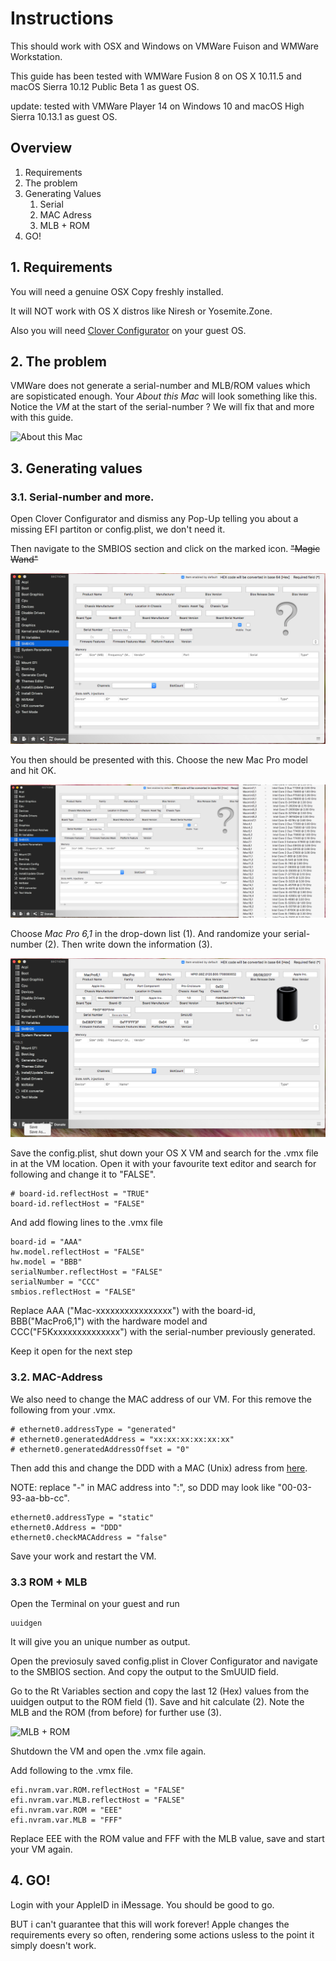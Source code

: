 # Instructions

This should work with OSX and Windows on VMWare Fuison and WMWare Workstation.

This guide has been tested with WMWare Fusion 8 on OS X 10.11.5 and macOS Sierra 10.12 Public Beta 1 as guest OS.

update: tested with VMWare Player 14 on Windows 10 and macOS High Sierra 10.13.1 as guest OS. 

## Overview

1. Requirements
2. The problem
3. Generating Values
    1. Serial
    2. MAC Adress
    3. MLB + ROM
4. GO!

## 1. Requirements
You will need a genuine OSX Copy freshly installed.

It will NOT work with OS X distros like Niresh or Yosemite.Zone.

Also you will need [Clover Configurator](http://mackie100projects.altervista.org) on your guest OS.

## 2. The problem

VMWare does not generate a serial-number and MLB/ROM values which are sopisticated enough. Your _About this Mac_ will look something like this. Notice the _VM_ at the start of the serial-number ? We will fix that and more with this guide.

![_About this Mac_](./Pictures/problem.png)

## 3. Generating values

### 3.1. Serial-number and more.

Open Clover Configurator and dismiss any Pop-Up telling you about a missing EFI partiton or config.plist, we don't need it.

Then navigate to the SMBIOS section and click on the marked icon.  ~~"Magic Wand"~~

![_SMBIOS_](./Pictures/clover-vibrant-1.PNG)

You then should be presented with this. Choose the new Mac Pro model and hit OK.

![_Mac Model_](./Pictures/clover-vibrant-2.PNG)

Choose _Mac Pro 6,1_ in the drop-down list (1). And randomize your serial-number (2). Then write down the information (3).

![_Information_](./Pictures/clover-vibrant-3.PNG)

Save the config.plist, shut down your OS X VM and search for the .vmx file in at the VM location. Open it with your favourite text editor and search for following and change it to "FALSE".

    # board-id.reflectHost = "TRUE"
    board-id.reflectHost = "FALSE"

And add flowing lines to the .vmx file

    board-id = "AAA"
    hw.model.reflectHost = "FALSE"
    hw.model = "BBB"
    serialNumber.reflectHost = "FALSE"
    serialNumber = "CCC"
    smbios.reflectHost = "FALSE"

Replace AAA ("Mac-xxxxxxxxxxxxxxxx") with the board-id, BBB("MacPro6,1") with the hardware model and CCC("F5Kxxxxxxxxxxxxxx") with the serial-number previously generated.

Keep it open for the next step

### 3.2. MAC-Address

We also need to change the MAC address of our VM. For this remove the following from your .vmx.

    # ethernet0.addressType = "generated"
    # ethernet0.generatedAddress = "xx:xx:xx:xx:xx:xx"
    # ethernet0.generatedAddressOffset = "0"

Then add this and change the DDD with a MAC (Unix) adress from [here](http://hwaddress.com/company/apple-inc).

NOTE: replace "-" in MAC address into ":", so DDD may look like "00-03-93-aa-bb-cc".  

    ethernet0.addressType = "static"
    ethernet0.Address = "DDD"
    ethernet0.checkMACAddress = "false"

Save your work and restart the VM.

### 3.3 ROM + MLB

Open the Terminal on your guest and run

    uuidgen

It will give you an unique number as output.

Open the previosuly saved config.plist in Clover Configurator and navigate to the SMBIOS section. And copy the output to the SmUUID field.

Go to the Rt Variables section and copy the last 12 (Hex) values from the uuidgen output to the ROM field (1). Save and hit calculate (2). Note the MLB and the ROM (from before) for further use (3).

![_MLB + ROM_](https://raw.githubusercontent.com/toshmatik/VMWare-iMessage/master/Pictures/mlb.png)

Shutdown the VM and open the .vmx file again.

Add following to the .vmx file.

    efi.nvram.var.ROM.reflectHost = "FALSE"
    efi.nvram.var.MLB.reflectHost = "FALSE"
    efi.nvram.var.ROM = "EEE"
    efi.nvram.var.MLB = "FFF"

Replace EEE with the ROM value and FFF with the MLB value, save and start your VM again.

## 4. GO!

Login with your AppleID in iMessage. You should be good to go.

BUT i can't guarantee that this will work forever! Apple changes the requirements every so often, rendering some actions usless to the point it simply doesn't work.
